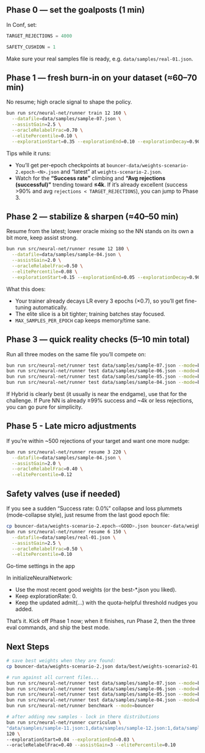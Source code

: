## Phase 0 — set the goalposts (1 min)

In Conf, set:

```ts
TARGET_REJECTIONS = 4000

SAFETY_CUSHION = 1
```

Make sure your real samples file is ready, e.g. `data/samples/real-01.json`.

## Phase 1 — fresh burn-in on your dataset (≈60–70 min)

No resume; high oracle signal to shape the policy.

```bash
bun run src/neural-net/runner train 12 160 \
  --datafile=data/samples/sample-07.json \
  --assistGain=2.5 \
  --oracleRelabelFrac=0.70 \
  --elitePercentile=0.10 \
  --explorationStart=0.35 --explorationEnd=0.10 --explorationDecay=0.90
```

Tips while it runs:

- You’ll get per-epoch checkpoints at `bouncer-data/weights-scenario-2.epoch-<N>.json` and “latest” at `weights-scenario-2.json`.
- Watch for the **“Success rate”** climbing and **“Avg rejections (successful)”** trending toward **≤4k**. If it’s already excellent (success >90% and avg `rejections < TARGET_REJECTIONS`), you can jump to Phase 3.

## Phase 2 — stabilize & sharpen (≈40–50 min)

Resume from the latest; lower oracle mixing so the NN stands on its own a bit more, keep assist strong.

```bash
bun run src/neural-net/runner resume 12 180 \
  --datafile=data/samples/sample-04.json \
  --assistGain=2.0 \
  --oracleRelabelFrac=0.50 \
  --elitePercentile=0.08 \
  --explorationStart=0.15 --explorationEnd=0.05 --explorationDecay=0.90
```

What this does:

- Your trainer already decays LR every 3 epochs (×0.7), so you’ll get fine-tuning automatically.
- The elite slice is a bit tighter; training batches stay focused.
- `MAX_SAMPLES_PER_EPOCH` cap keeps memory/time sane.

## Phase 3 — quick reality checks (5–10 min total)

Run all three modes on the same file you’ll compete on:

```bash
bun run src/neural-net/runner test data/samples/sample-07.json --mode=bouncer
bun run src/neural-net/runner test data/samples/sample-06.json --mode=bouncer
bun run src/neural-net/runner test data/samples/sample-05.json --mode=bouncer
bun run src/neural-net/runner test data/samples/sample-04.json --mode=bouncer
```

If Hybrid is clearly best (it usually is near the endgame), use that for the challenge. If Pure NN is already ≥99% success and ~4k or less rejections, you can go pure for simplicity.

## Phase 5 - Late micro adjustments

If you’re within ~500 rejections of your target and want one more nudge:

```bash
bun run src/neural-net/runner resume 3 220 \
  --datafile=data/samples/sample-04.json \
  --assistGain=2.0 \
  --oracleRelabelFrac=0.40 \
  --elitePercentile=0.12
```

## Safety valves (use if needed)

If you see a sudden “Success rate: 0.0%” collapse and loss plummets (mode-collapse style), just resume from the last good epoch file:

```bash
cp bouncer-data/weights-scenario-2.epoch-<GOOD>.json bouncer-data/weights-scenario-2.json
bun run src/neural-net/runner resume 6 150 \
  --datafile=data/samples/real-01.json \
  --assistGain=2.5 \
  --oracleRelabelFrac=0.50 \
  --elitePercentile=0.10
```

Go-time settings in the app

In initializeNeuralNetwork:

- Use the most recent good weights (or the best-\*.json you liked).
- Keep explorationRate: 0.
- Keep the updated admit(...) with the quota-helpful threshold nudges you added.

That’s it. Kick off Phase 1 now; when it finishes, run Phase 2, then the three eval commands, and ship the best mode.

## Next Steps

```bash
# save best weights when they are found:
cp bouncer-data/weights-scenario-2.json data/best/weights-scenario2-01.json

# run against all current files...
bun run src/neural-net/runner test data/samples/sample-07.json --mode=bouncer
bun run src/neural-net/runner test data/samples/sample-06.json --mode=bouncer
bun run src/neural-net/runner test data/samples/sample-05.json --mode=bouncer
bun run src/neural-net/runner test data/samples/sample-04.json --mode=bouncer
bun run src/neural-net/runner benchmark --mode=bouncer

# after adding new samples - lock in there distributions
bun run src/neural-net/runner curriculum \
"data/samples/sample-11.json:1,data/samples/sample-12.json:1,data/samples/sample-13.json:1,data/samples/sample-14.json:1,data/samples/sample-15.json:1,data/samples/sample-16.json:1" \
120 \
--explorationStart=0.04 --explorationEnd=0.03 \
--oracleRelabelFrac=0.40 --assistGain=3 --elitePercentile=0.10

```
